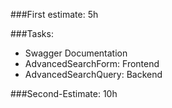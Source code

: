 ###First estimate: 5h

###Tasks:
- Swagger Documentation
- AdvancedSearchForm: Frontend
- AdvancedSearchQuery: Backend

###Second-Estimate: 10h